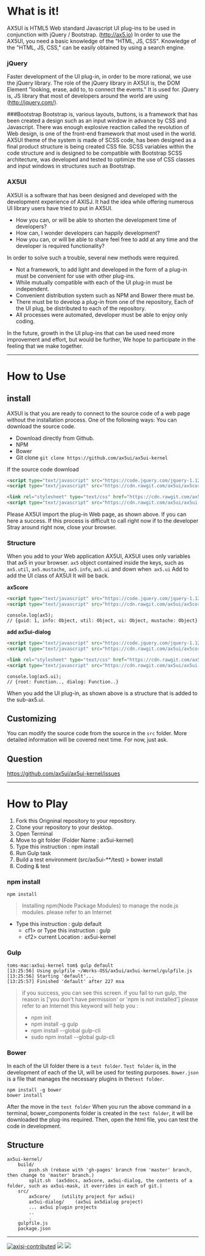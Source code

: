 # What is it!
AX5UI is HTML5 Web standard Javascript UI plug-ins to be used in conjunction with jQuery / Bootstrap. (http://ax5.io)
In order to use the AX5UI, you need a basic knowledge of the "HTML, JS, CSS". Knowledge of the "HTML, JS, CSS," can be easily obtained by using a search engine.

### jQuery
Faster development of the UI plug-in, in order to be more rational, we use the jQuery library.
The role of the jQuery library in AX5UI is, the DOM Element "looking, erase, add to, to connect the events." It is used for.
jQuery is, JS library that most of developers around the world are using (http://jquery.com/).


###Bootstrap
Bootstrap is, various layouts, buttons, is a framework that has been created a design such as an input window in advance by CSS and Javascript.
There was enough explosive reaction called the revolution of Web design, is one of the front-end framework that most used in the world.
AX5UI theme of the system is made of SCSS code, has been designed as a final product structure is being created CSS file.
SCSS variables within the code structure and is designed to be compatible with Bootstrap SCSS architecture, was developed and tested to optimize the use of CSS classes and input windows in structures such as Bootstrap.

### AX5UI
AX5UI is a software that has been designed and developed with the development experience of AXISJ.
It had the idea while offering numerous UI library users have tried to put in AX5UI.
- How you can, or will be able to shorten the development time of developers?
- How can, I wonder developers can happily development?
- How you can, or will be able to share feel free to add at any time and the developer is required functionality?

In order to solve such a trouble, several new methods were required.
- Not a framework, to add light and developed in the form of a plug-in must be convenient for use with other plug-ins.
- While mutually compatible with each of the UI plug-in must be independent.
- Convenient distribution system such as NPM and Bower there must be.
- There must be to develop a plug-in from one of the repository, Each of the UI plug, be distributed to each of the repository.
- All processes were automated, developer must be able to enjoy only coding.

In the future, growth in the UI plug-ins that can be used need more improvement and effort, but would be further,
We hope to participate in the feeling that we make together.

---

# How to Use

## install
AX5UI is that you are ready to connect to the source code of a web page without the installation process.
One of the following ways: You can download the source code.
- Download directly from Github.
- NPM
- Bower
- Git clone `git clone https://github.com/ax5ui/ax5ui-kernel`

If the source code download 
```html
<script type="text/javascript" src="https://code.jquery.com/jquery-1.12.3.min.js"></script>
<script type="text/javascript" src="https://cdn.rawgit.com/ax5ui/ax5core/master/dist/ax5core.min.js"></script>

<link rel="stylesheet" type="text/css" href="https://cdn.rawgit.com/ax5ui/ax5ui-dialog/master/dist/ax5dialog.css" />
<script type="text/javascript" src="https://cdn.rawgit.com/ax5ui/ax5ui-dialog/master/dist/ax5dialog.min.js"></script>
```
Please AX5UI import the plug-in Web page, as shown above. If you can here a success. If this process is difficult to call right now if to the developer Stray around right now, close your browser.

### Structure
When you add to your Web application AX5UI, AX5UI uses only variables that ax5 in your browser.
`ax5` object contained inside the keys, such as` ax5.util`, `ax5.mustache`,` ax5.info`, `ax5.ui` and down when` ax5.ui` Add to add the UI class of AX5UI It will be back.

**ax5core**
```html
<script type="text/javascript" src="https://code.jquery.com/jquery-1.12.3.min.js"></script>
<script type="text/javascript" src="https://cdn.rawgit.com/ax5ui/ax5core/master/dist/ax5core.min.js"></script>
```
```
console.log(ax5);
// {guid: 1, info: Object, util: Object, ui: Object, mustache: Object}
```

**add ax5ui-dialog**
```html
<script type="text/javascript" src="https://code.jquery.com/jquery-1.12.3.min.js"></script>
<script type="text/javascript" src="https://cdn.rawgit.com/ax5ui/ax5core/master/dist/ax5core.min.js"></script>

<link rel="stylesheet" type="text/css" href="https://cdn.rawgit.com/ax5ui/ax5ui-dialog/master/dist/ax5dialog.css" />
<script type="text/javascript" src="https://cdn.rawgit.com/ax5ui/ax5ui-dialog/master/dist/ax5dialog.min.js"></script>
```
```
console.log(ax5.ui);
// {root: Function.., dialog: Function..}
```
When you add the UI plug-in, as shown above is a structure that is added to the sub-ax5.ui.


## Customizing

You can modify the source code from the source in the `src` folder.
More detailed information will be covered next time. For now, just ask.


## Question

https://github.com/ax5ui/ax5ui-kernel/issues 

- - -

# How to Play
1. Fork this Origninal repository to your repository.
2. Clone your repository to your desktop.
3. Open Terminal
4. Move to git folder (Folder Name : ax5ui-kernel)
5. Type this instruction : npm install
6. Run Gulp task
7. Build a test environment (src/ax5ui-**/test) > bower install
8. Coding & test

### npm install
```
npm install
```
> Installing npm(Node Package Modules) to manage the node.js modules. please refer to an Internet

- Type this instruction : gulp default
    * cf1> or Type this instruction : gulp
    * cf2> current Location : ax5ui-kernel

### Gulp
```
toms-mac:ax5ui-kernel tom$ gulp default
[13:25:56] Using gulpfile ~/Works-OSS/ax5ui/ax5ui-kernel/gulpfile.js
[13:25:56] Starting 'default'...
[13:25:57] Finished 'default' after 227 msa
```
> if you success, you can see this screen.
> if you fail to run gulp, the reason is ['you don't have permission' or 'npm is not installed'] please refer to an Internet this keyword will help you : 
> - npm init
> - npm install -g gulp
> - npm install --global gulp-cli
> - sudo npm install --global gulp-cli

### Bower
In each of the UI folder there is a `test folder`. 
`Test folder` is, in the development of each of the UI, will be used for testing purposes.
`Bower.json` is a file that manages the necessary plugins in the` test folder `.

```
npm install -g bower
bower install
```

After the move in the `test folder` 
When you run the above command in a terminal, 
bower_components folder is created in the `test folder`, it will be downloaded the plug-ins required.
Then, open the html file, you can test the code in development.

## Structure
```
ax5ui-kernel/
    build/
        push.sh (rebase with 'gh-pages' branch from 'master' branch, then change to 'master' branch.)
        split.sh  (ax5docs, ax5core, ax5ui-dialog, the contents of a folder, such as ax5ui-mask, it overrides in each of git.)
    src/
        ax5core/    (utility project for ax5ui)
        ax5ui-dialog/    (ax5ui ax5dialog project)
        ... ax5ui plugin projects
        ..
        .
    gulpfile.js
    package.json
```


- - -

[![axisj-contributed](https://img.shields.io/badge/AXISJ.com-OpensourceJavascriptUILibrary-green.svg)](https://github.com/axisj) [![](https://img.shields.io/badge/AX5.IO-AX5UI-blue.svg)](https://github.com/ax5ui) [![](https://img.shields.io/badge/GITHUB-ThomasJang-red.svg)](https://github.com/thomasJang)



